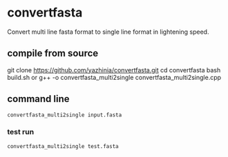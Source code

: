 # convertfasta
Convert multi line fasta format to single line format in lightening speed.


## compile from source
  git clone https://github.com/yazhinia/convertfasta.git
  cd convertfasta
  bash build.sh or g++ -o convertfasta_multi2single convertfasta_multi2single.cpp

## command line
`convertfasta_multi2single input.fasta`

### test run
`convertfasta_multi2single test.fasta`
